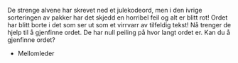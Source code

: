 De strenge alvene har skrevet ned et julekodeord, men i den ivrige sorteringen av pakker har det skjedd en horribel feil og alt er blitt rot! Ordet har blitt borte i det som ser ut som et virrvarr av tilfeldig tekst! Nå trenger de hjelp til å gjenfinne ordet. De har null peiling på hvor langt ordet er. Kan du å gjenfinne ordet?

- Mellomleder
